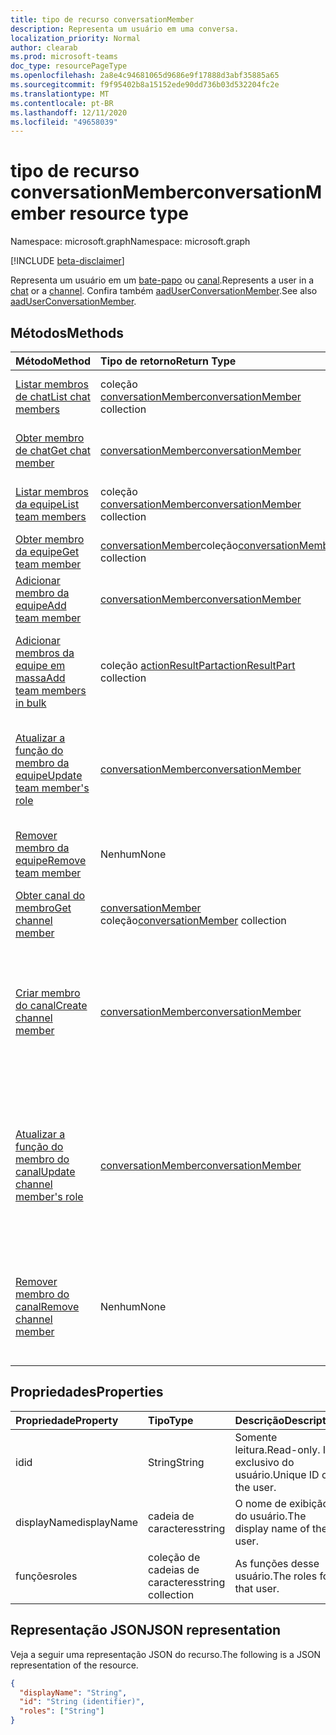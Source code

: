 ```yaml
---
title: tipo de recurso conversationMember
description: Representa um usuário em uma conversa.
localization_priority: Normal
author: clearab
ms.prod: microsoft-teams
doc_type: resourcePageType
ms.openlocfilehash: 2a8e4c94681065d9686e9f17888d3abf35885a65
ms.sourcegitcommit: f9f95402b8a15152ede90dd736b03d532204fc2e
ms.translationtype: MT
ms.contentlocale: pt-BR
ms.lasthandoff: 12/11/2020
ms.locfileid: "49658039"
---
```

# <a name="conversationmember-resource-type"></a><span data-ttu-id="4cc6c-103">tipo de recurso conversationMember</span><span class="sxs-lookup"><span data-stu-id="4cc6c-103">conversationMember resource type</span></span>

<span data-ttu-id="4cc6c-104">Namespace: microsoft.graph</span><span class="sxs-lookup"><span data-stu-id="4cc6c-104">Namespace: microsoft.graph</span></span>

[!INCLUDE [beta-disclaimer](../../includes/beta-disclaimer.md)]

<span data-ttu-id="4cc6c-105">Representa um usuário em um [bate-papo](chat.md) ou [canal](channel.md).</span><span class="sxs-lookup"><span data-stu-id="4cc6c-105">Represents a user in a [chat](chat.md) or a [channel](channel.md).</span></span>
<span data-ttu-id="4cc6c-106">Confira também [aadUserConversationMember](aaduserconversationmember.md).</span><span class="sxs-lookup"><span data-stu-id="4cc6c-106">See also [aadUserConversationMember](aaduserconversationmember.md).</span></span>

## <a name="methods"></a><span data-ttu-id="4cc6c-107">Métodos</span><span class="sxs-lookup"><span data-stu-id="4cc6c-107">Methods</span></span>

| <span data-ttu-id="4cc6c-108">Método</span><span class="sxs-lookup"><span data-stu-id="4cc6c-108">Method</span></span>       | <span data-ttu-id="4cc6c-109">Tipo de retorno</span><span class="sxs-lookup"><span data-stu-id="4cc6c-109">Return Type</span></span>  |<span data-ttu-id="4cc6c-110">Descrição</span><span class="sxs-lookup"><span data-stu-id="4cc6c-110">Description</span></span>|
|:---------------|:--------|:----------|
|[<span data-ttu-id="4cc6c-111">Listar membros de chat</span><span class="sxs-lookup"><span data-stu-id="4cc6c-111">List chat members</span></span>](../api/conversationmember-list.md) | <span data-ttu-id="4cc6c-112">coleção [conversationMember](conversationmember.md)</span><span class="sxs-lookup"><span data-stu-id="4cc6c-112">[conversationMember](conversationmember.md) collection</span></span> | <span data-ttu-id="4cc6c-113">Ver a lista de todos os usuários no bate-papo.</span><span class="sxs-lookup"><span data-stu-id="4cc6c-113">Get the list of all users in the chat.</span></span>|
|[<span data-ttu-id="4cc6c-114">Obter membro de chat</span><span class="sxs-lookup"><span data-stu-id="4cc6c-114">Get chat member</span></span>](../api/conversationmember-get.md) | [<span data-ttu-id="4cc6c-115">conversationMember</span><span class="sxs-lookup"><span data-stu-id="4cc6c-115">conversationMember</span></span>](conversationmember.md) | <span data-ttu-id="4cc6c-116">Obter um único usuário no bate-papo.</span><span class="sxs-lookup"><span data-stu-id="4cc6c-116">Get a single user in the chat.</span></span>|
|[<span data-ttu-id="4cc6c-117">Listar membros da equipe</span><span class="sxs-lookup"><span data-stu-id="4cc6c-117">List team members</span></span>](../api/team-list-members.md)|<span data-ttu-id="4cc6c-118">coleção [conversationMember](../resources/conversationmember.md)</span><span class="sxs-lookup"><span data-stu-id="4cc6c-118">[conversationMember](../resources/conversationmember.md) collection</span></span>|<span data-ttu-id="4cc6c-119">Obtenha a lista de membros nessa equipe.</span><span class="sxs-lookup"><span data-stu-id="4cc6c-119">Get the list of members in the team.</span></span>|
|[<span data-ttu-id="4cc6c-120">Obter membro da equipe</span><span class="sxs-lookup"><span data-stu-id="4cc6c-120">Get team member</span></span>](../api/team-get-members.md) | <span data-ttu-id="4cc6c-121">[conversationMember](conversationmember.md)coleção</span><span class="sxs-lookup"><span data-stu-id="4cc6c-121">[conversationMember](conversationmember.md) collection</span></span> | <span data-ttu-id="4cc6c-122">Obtenha um membro na equipe.</span><span class="sxs-lookup"><span data-stu-id="4cc6c-122">Get a member in the team.</span></span>|
|[<span data-ttu-id="4cc6c-123">Adicionar membro da equipe</span><span class="sxs-lookup"><span data-stu-id="4cc6c-123">Add team member</span></span>](../api/team-post-members.md)|[<span data-ttu-id="4cc6c-124">conversationMember</span><span class="sxs-lookup"><span data-stu-id="4cc6c-124">conversationMember</span></span>](../resources/conversationmember.md)|<span data-ttu-id="4cc6c-125">Adicione um novo membro à equipe.</span><span class="sxs-lookup"><span data-stu-id="4cc6c-125">Add a new member to the team.</span></span>|
|[<span data-ttu-id="4cc6c-126">Adicionar membros da equipe em massa</span><span class="sxs-lookup"><span data-stu-id="4cc6c-126">Add team members in bulk</span></span>](../api/conversationmembers-add.md)|<span data-ttu-id="4cc6c-127">coleção [actionResultPart](../resources/actionresultpart.md)</span><span class="sxs-lookup"><span data-stu-id="4cc6c-127">[actionResultPart](../resources/actionresultpart.md) collection</span></span>|<span data-ttu-id="4cc6c-128">Adicionar vários membros à equipe em uma única solicitação.</span><span class="sxs-lookup"><span data-stu-id="4cc6c-128">Add multiple members to the team in a single request.</span></span>|
|[<span data-ttu-id="4cc6c-129">Atualizar a função do membro da equipe</span><span class="sxs-lookup"><span data-stu-id="4cc6c-129">Update team member's role</span></span>](../api/team-update-members.md)|[<span data-ttu-id="4cc6c-130">conversationMember</span><span class="sxs-lookup"><span data-stu-id="4cc6c-130">conversationMember</span></span>](../resources/conversationmember.md)|<span data-ttu-id="4cc6c-131">Alterar um membro para um proprietário ou voltar para um membro regular.</span><span class="sxs-lookup"><span data-stu-id="4cc6c-131">Change a member to an owner or back to a regular member.</span></span>|
|[<span data-ttu-id="4cc6c-132">Remover membro da equipe</span><span class="sxs-lookup"><span data-stu-id="4cc6c-132">Remove team member</span></span>](../api/team-delete-members.md)|<span data-ttu-id="4cc6c-133">Nenhum</span><span class="sxs-lookup"><span data-stu-id="4cc6c-133">None</span></span>|<span data-ttu-id="4cc6c-134">Remova um membro existente da equipe.</span><span class="sxs-lookup"><span data-stu-id="4cc6c-134">Remove an existing member from the team.</span></span>|
|[<span data-ttu-id="4cc6c-135">Obter canal do membro</span><span class="sxs-lookup"><span data-stu-id="4cc6c-135">Get channel member</span></span>](../api/channel-get-members.md) | <span data-ttu-id="4cc6c-136">[conversationMember](conversationmember.md) coleção</span><span class="sxs-lookup"><span data-stu-id="4cc6c-136">[conversationMember](conversationmember.md) collection</span></span> | <span data-ttu-id="4cc6c-137">Obtenha um membro em um canal.</span><span class="sxs-lookup"><span data-stu-id="4cc6c-137">Get a member in a channel.</span></span>|
|[<span data-ttu-id="4cc6c-138">Criar membro do canal</span><span class="sxs-lookup"><span data-stu-id="4cc6c-138">Create channel member</span></span>](../api/channel-post-members.md) | [<span data-ttu-id="4cc6c-139">conversationMember</span><span class="sxs-lookup"><span data-stu-id="4cc6c-139">conversationMember</span></span>](conversationmember.md) | <span data-ttu-id="4cc6c-140">Adicionar um membro a um canal.</span><span class="sxs-lookup"><span data-stu-id="4cc6c-140">Add a member to a channel.</span></span> <span data-ttu-id="4cc6c-141">Suportado só para o`channel`com MembershipType de.`private`</span><span class="sxs-lookup"><span data-stu-id="4cc6c-141">Only supported for `channel`with membershipType of `private`.</span></span>|
|[<span data-ttu-id="4cc6c-142">Atualizar a função do membro do canal</span><span class="sxs-lookup"><span data-stu-id="4cc6c-142">Update channel member's role</span></span>](../api/channel-update-members.md) | [<span data-ttu-id="4cc6c-143">conversationMember</span><span class="sxs-lookup"><span data-stu-id="4cc6c-143">conversationMember</span></span>](conversationmember.md) | <span data-ttu-id="4cc6c-144">Atualize as propriedades de um membro do canal.</span><span class="sxs-lookup"><span data-stu-id="4cc6c-144">Update the properties of a member of the channel.</span></span> <span data-ttu-id="4cc6c-145">Suportado só para o canal com MembershipType de`private`.</span><span class="sxs-lookup"><span data-stu-id="4cc6c-145">Only supported for channel with membershipType of `private`.</span></span>|
|[<span data-ttu-id="4cc6c-146">Remover membro do canal</span><span class="sxs-lookup"><span data-stu-id="4cc6c-146">Remove channel member</span></span>](../api/channel-delete-members.md) | <span data-ttu-id="4cc6c-147">Nenhum</span><span class="sxs-lookup"><span data-stu-id="4cc6c-147">None</span></span> | <span data-ttu-id="4cc6c-148">Exclua um membro de um canal.</span><span class="sxs-lookup"><span data-stu-id="4cc6c-148">Delete a member from a channel.</span></span> <span data-ttu-id="4cc6c-149">Suportado só com o `channelType` de `private`.</span><span class="sxs-lookup"><span data-stu-id="4cc6c-149">Only supported for `channelType` of `private`.</span></span>|



## <a name="properties"></a><span data-ttu-id="4cc6c-150">Propriedades</span><span class="sxs-lookup"><span data-stu-id="4cc6c-150">Properties</span></span>

| <span data-ttu-id="4cc6c-151">Propriedade</span><span class="sxs-lookup"><span data-stu-id="4cc6c-151">Property</span></span>   | <span data-ttu-id="4cc6c-152">Tipo</span><span class="sxs-lookup"><span data-stu-id="4cc6c-152">Type</span></span> |<span data-ttu-id="4cc6c-153">Descrição</span><span class="sxs-lookup"><span data-stu-id="4cc6c-153">Description</span></span>|
|:---------------|:--------|:----------|
|<span data-ttu-id="4cc6c-154">id</span><span class="sxs-lookup"><span data-stu-id="4cc6c-154">id</span></span>|<span data-ttu-id="4cc6c-155">String</span><span class="sxs-lookup"><span data-stu-id="4cc6c-155">String</span></span>| <span data-ttu-id="4cc6c-156">Somente leitura.</span><span class="sxs-lookup"><span data-stu-id="4cc6c-156">Read-only.</span></span> <span data-ttu-id="4cc6c-157">ID exclusivo do usuário.</span><span class="sxs-lookup"><span data-stu-id="4cc6c-157">Unique ID of the user.</span></span>|
|<span data-ttu-id="4cc6c-158">displayName</span><span class="sxs-lookup"><span data-stu-id="4cc6c-158">displayName</span></span>| <span data-ttu-id="4cc6c-159">cadeia de caracteres</span><span class="sxs-lookup"><span data-stu-id="4cc6c-159">string</span></span> | <span data-ttu-id="4cc6c-160">O nome de exibição do usuário.</span><span class="sxs-lookup"><span data-stu-id="4cc6c-160">The display name of the user.</span></span> |
|<span data-ttu-id="4cc6c-161">funções</span><span class="sxs-lookup"><span data-stu-id="4cc6c-161">roles</span></span>| <span data-ttu-id="4cc6c-162">coleção de cadeias de caracteres</span><span class="sxs-lookup"><span data-stu-id="4cc6c-162">string collection</span></span> | <span data-ttu-id="4cc6c-163">As funções desse usuário.</span><span class="sxs-lookup"><span data-stu-id="4cc6c-163">The roles for that user.</span></span> |

## <a name="json-representation"></a><span data-ttu-id="4cc6c-164">Representação JSON</span><span class="sxs-lookup"><span data-stu-id="4cc6c-164">JSON representation</span></span>

<span data-ttu-id="4cc6c-165">Veja a seguir uma representação JSON do recurso.</span><span class="sxs-lookup"><span data-stu-id="4cc6c-165">The following is a JSON representation of the resource.</span></span>

<!-- {
  "blockType": "resource",
  "optionalProperties": [

  ],
  "@odata.type": "microsoft.graph.conversationMember",
  "baseType": "",
  "keyProperty": "id"
}-->

```json
{
  "displayName": "String",
  "id": "String (identifier)",
  "roles": ["String"]
}
```

<!-- uuid: 16cd6b66-4b1a-43a1-adaf-3a886856ed98
2019-02-04 14:57:30 UTC -->
<!-- {
  "type": "#page.annotation",
  "description": "conversationMember resource",
  "keywords": "",
  "section": "documentation",
  "tocPath": ""
}-->


